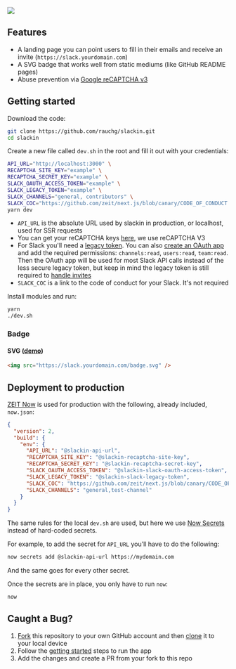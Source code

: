 ![](https://github.com/zeit/art/blob/e081cf46e6609b51ac485dcc337ac6644c0da5e7/slackin/repo-banner.png)

## Features

- A landing page you can point users to fill in their emails and receive an invite (`https://slack.yourdomain.com`)
- A SVG badge that works well from static mediums (like GitHub README pages)
- Abuse prevention via [Google reCAPTCHA v3](https://www.google.com/recaptcha/intro/v3.html)

## Getting started

Download the code:

```bash
git clone https://github.com/rauchg/slackin.git
cd slackin
```

Create a new file called `dev.sh` in the root and fill it out with your credentials:

```bash
API_URL="http://localhost:3000" \
RECAPTCHA_SITE_KEY="example" \
RECAPTCHA_SECRET_KEY="example" \
SLACK_OAUTH_ACCESS_TOKEN="example" \
SLACK_LEGACY_TOKEN="example" \
SLACK_CHANNELS="general, contributors" \
SLACK_COC="https://github.com/zeit/next.js/blob/canary/CODE_OF_CONDUCT.md" \
yarn dev
```

- `API_URL` is the absolute URL used by slackin in production, or localhost, used for SSR requests
- You can get your reCAPTCHA keys [here](https://www.google.com/recaptcha/admin/create), we use reCAPTCHA V3
- For Slack you'll need a [legacy token](https://api.slack.com/custom-integrations/legacy-tokens). You can also [create an OAuth app](https://api.slack.com/apps?new_app=1) and add the required permissions: `channels:read`, `users:read`, `team:read`. Then the OAuth app will be used for most Slack API calls instead of the less secure legacy token, but keep in mind the legacy token is still required to [handle invites](https://github.com/ErikKalkoken/slackApiDoc/blob/master/users.admin.invite.md)
- `SLACK_COC` is a link to the code of conduct for your Slack. It's not required

Install modules and run:

```bash
yarn
./dev.sh
```

### Badge

#### SVG ([demo](https://cldup.com/jWUT4QFLnq.png))

```html
<img src="https://slack.yourdomain.com/badge.svg" />
```

## Deployment to production

[ZEIT Now](https://zeit.co/home) is used for production with the following, already included, `now.json`:

```json
{
  "version": 2,
  "build": {
    "env": {
      "API_URL": "@slackin-api-url",
      "RECAPTCHA_SITE_KEY": "@slackin-recaptcha-site-key",
      "RECAPTCHA_SECRET_KEY": "@slackin-recaptcha-secret-key",
      "SLACK_OAUTH_ACCESS_TOKEN": "@slackin-slack-oauth-access-token",
      "SLACK_LEGACY_TOKEN": "@slackin-slack-legacy-token",
      "SLACK_COC": "https://github.com/zeit/next.js/blob/canary/CODE_OF_CONDUCT.md",
      "SLACK_CHANNELS": "general,test-channel"
    }
  }
}
```

The same rules for the local `dev.sh` are used, but here we use [Now Secrets](https://zeit.co/docs/v2/environment-variables-and-secrets) instead of hard-coded secrets.

For example, to add the secret for `API_URL` you'll have to do the following:

```bash
now secrets add @slackin-api-url https://mydomain.com
```

And the same goes for every other secret.

Once the secrets are in place, you only have to run `now`:

```bash
now
```

## Caught a Bug?

1. [Fork](https://help.github.com/articles/fork-a-repo/) this repository to your own GitHub account and then [clone](https://help.github.com/articles/cloning-a-repository/) it to your local device
2. Follow the [getting started](#getting-started) steps to run the app
3. Add the changes and create a PR from your fork to this repo
